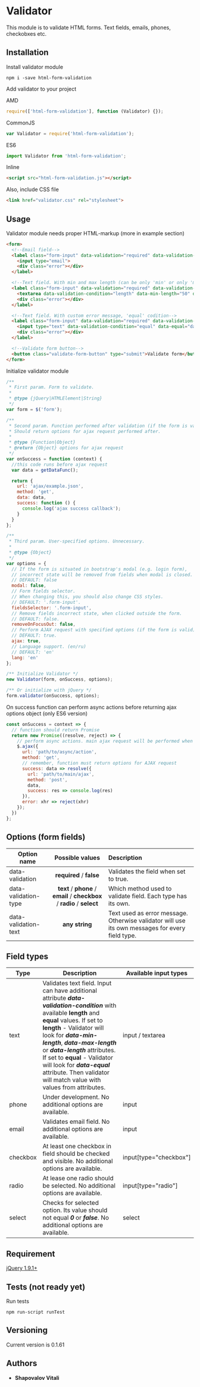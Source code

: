# Validator

This module is to validate HTML forms. Text fields, emails, phones, checkobxes etc.

## Installation

Install validator module

```
npm i -save html-form-validation
```

Add validator to your project

AMD

```javascript
require(['html-form-validation'], function (Validator) {});
```

CommonJS

```javascript
var Validator = require('html-form-validation');
```

ES6

```javascript
import Validator from 'html-form-validation';
```

Inline

```html
<script src="html-form-validation.js"></script>
```

Also, include CSS file

```html
<link href="validator.css" rel="stylesheet">
```

## Usage

Validator module needs proper HTML-markup (more in example section)

```html
<form>
  <!--Email field-->
  <label class="form-input" data-validation="required" data-validation-type="email">
    <input type="email">
    <div class="error"></div>
  </label>

  <!--Text field. With min and max length (can be only 'min' or only 'max')-->
  <label class="form-input" data-validation="required" data-validation-type="text">
    <textarea data-validation-condition="length" data-min-length="50" data-max-length="200"></textarea>
    <div class="error"></div>
  </label>

  <!--Text field. With custom error message, 'equal' codition-->
  <label class="form-input" data-validation="required" data-validation-type="text" data-validation-text="Incorrect data">
    <input type="text" data-validation-condition="equal" data-equal="dataToCompare">
    <div class="error"></div>
  </label>

  <!--Validate form button-->
  <button class="validate-form-button" type="submit">Validate form</button>
</form>
```

Initialize validator module

```javascript
/**
 * First param. Form to validate.
 *
 * @type {jQuery|HTMLElement|String}
 */
var form = $('form');

/**
 * Second param. Function performed after validation (if the form is valid).
 * Should return options for ajax request performed after.
 *
 * @type {Function|Object}
 * @return {Object} options for ajax request
 */
var onSuccess = function (context) {
  //this code runs before ajax request
  var data = getDataFunc();

  return {
    url: 'ajax/example.json',
    method: 'get',
    data: data,
    success: function () {
      console.log('ajax success callback');
    }
  }
};

/**
 * Third param. User-specified options. Unnecessary.
 *
 * @type {Object}
 */
var options = {
  // If the form is situated in bootstrap's modal (e.g. login form),
  // incorrect state will be removed from fields when modal is closed.
  // DEFAULT: false
  modal: false,
  // Form fields selector.
  // When changing this, you should also change CSS styles.
  // DEFAULT: '.form-input'.
  fieldsSelector: '.form-input',
  // Remove fields incorrect state, when clicked outside the form.
  // DEFAULT: false.
  removeOnFocusOut: false,
  // Perform AJAX request with specified options (if the form is valid).
  // DEFAULT: true.
  ajax: true,
  // Language support. (en/ru)
  // DEFAULT: 'en'
  lang: 'en'
};

/** Initialize Validator */
new Validator(form, onSuccess, options);

/** Or initialize with jQuery */
form.validator(onSuccess, options);
```

On success function can perform async actions before returning ajax options object (only ES6 version)

```javascript
const onSuccess = context => {
  // function should return Promise
  return new Promise((resolve, reject) => {
    // perform async actions. main ajax request will be performed when promise resolve
    $.ajax({
      url: 'path/to/async/action',
      method: 'get',
      // remember, function must return options for AJAX request
      success: data => resolve({
        url: 'path/to/main/ajax',
        method: 'post',
        data,
        success: res => console.log(res)
      }),
      error: xhr => reject(xhr)
    });
  })
};
```

## Options (form fields)

| Option name     | Possible values | Description |
| --------------- |:-------------:| :-----|
| data-validation | **required** / **false** | Validates the field when set to true. |
| data-validation-type | **text** / **phone** / **email** / **checkbox** / **radio** / **select** | Which method used to validate field. Each type has its own. |
| data-validation-text | **any string** | Text used as error message. Otherwise validator will use its own messages for every field type. |

## Field types

| Type | Description | Available input types |
| --- | ----- | ---- |
| text | Validates text field. Input can have additional attribute **_data-validation-condition_** with available **length** and **equal** values. If set to **length** - Validator will look for **_data-min-length_**, **_data-max-length_** or **_data-length_** attributes. If set to **equal** - Validator will look for **_data-equal_** attribute. Then validator will match value with values from attributes.| input / textarea |
| phone | Under development. No additional options are available. | input |
| email | Validates email field. No additional options are available. | input |
| checkbox | At least one checkbox in field should be checked and visible. No additional options are available. | input[type="checkbox"] |
| radio | At lease one radio should be selected. No additional options are available. | input[type="radio"] |
| select | Checks for selected option. Its value should not equal **_0_** or **_false_**. No additional options are available. | select |

## Requirement

[jQuery 1.9.1+](http://jquery.com/)

## Tests (not ready yet)

Run tests

```
npm run-script runTest
```

## Versioning

Current version is 0.1.61

## Authors

* **Shapovalov Vitali**
